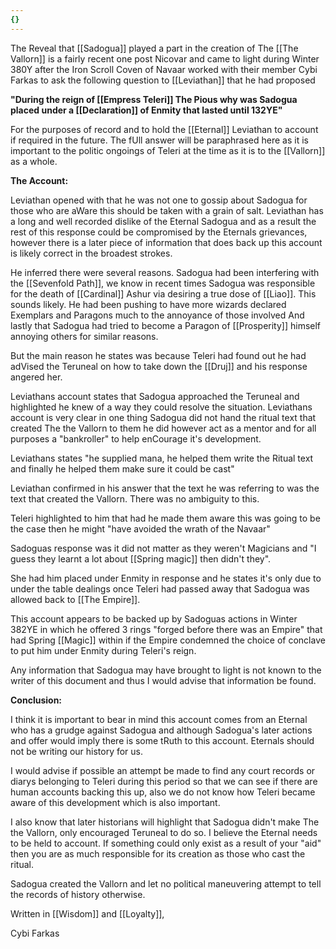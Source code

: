 ```yaml
---
{}
---
```


The Reveal that [[Sadogua]] played a part in the creation of The [[The Vallorn]] is a fairly recent one post Nicovar and came to light during Winter 380Y after the Iron Scroll Coven of Navaar worked with their member Cybi Farkas to ask the following question to [[Leviathan]] that he had proposed

**"During the reign of [[Empress Teleri]] The Pious why was Sadogua placed under a [[Declaration]] of Enmity that lasted until 132YE"**

For the purposes of record and to hold the [[Eternal]] Leviathan to account if required in the future. The fUll answer will be paraphrased here as it is important to the politic ongoings of Teleri at the time as it is to the [[Vallorn]] as a whole.

**The Account:**

Leviathan opened with that he was not one to gossip about Sadogua for those who are aWare this should be taken with a grain of salt. Leviathan has a long and well recorded dislike of the Eternal Sadogua and as a result the rest of this response could be compromised by the Eternals grievances, however there is a later piece of information that does back up this account is likely correct in the broadest strokes.

He inferred there were several reasons. Sadogua had been interfering with the [[Sevenfold Path]], we know in recent times Sadogua was responsible for the death of [[Cardinal]] Ashur via desiring a true dose of [[Liao]]. This sounds likely. He had been pushing to have more wizards declared Exemplars and Paragons much to the annoyance of those involved And lastly that Sadogua had tried to become a Paragon of [[Prosperity]] himself annoying others for similar reasons.

But the main reason he states was because Teleri had found out he had adVised the Teruneal on how to take down the [[Druj]] and his response angered her.

Leviathans account states that Sadogua approached the Teruneal and highlighted he knew of a way they could resolve the situation. Leviathans account is very clear in one thing Sadogua did not hand the ritual text that created The the Vallorn to them he did however act as a mentor and for all purposes a "bankroller" to help enCourage it's development.

Leviathans states "he supplied mana, he helped them write the Ritual text and finally he helped them make sure it could be cast"

Leviathan confirmed in his answer that the text he was referring to was the text that created the Vallorn. There was no ambiguity to this.

Teleri highlighted to him that had he made them aware this was going to be the case then he might "have avoided the wrath of the Navaar"

Sadoguas response was it did not matter as they weren't Magicians and "I guess they learnt a lot about [[Spring magic]] then didn't they".

She had him placed under Enmity in response and he states it's only due to under the table dealings once Teleri had passed away that Sadogua was allowed back to [[The Empire]].

This account appears to be backed up by Sadoguas actions in Winter 382YE in which he offered 3 rings "forged before there was an Empire" that had Spring [[Magic]] within if the Empire condemned the choice of conclave to put him under Enmity during Teleri's reign.

Any information that Sadogua may have brought to light is not known to the writer of this document and thus I would advise that information be found.

**Conclusion:**

I think it is important to bear in mind this account comes from an Eternal who has a grudge against Sadogua and although Sadogua's later actions and offer would imply there is some tRuth to this account. Eternals should not be writing our history for us.

I would advise if possible an attempt be made to find any court records or diarys belonging to Teleri during this period so that we can see if there are human accounts backing this up, also we do not know how Teleri became aware of this development which is also important.

I also know that later historians will highlight that Sadogua didn't make The the Vallorn, only encouraged Teruneal to do so. I believe the Eternal needs to be held to account. If something could only exist as a result of your "aid" then you are as much responsible for its creation as those who cast the ritual.

Sadogua created the Vallorn and let no political maneuvering attempt to tell the records of history otherwise.

Written in [[Wisdom]] and [[Loyalty]],

Cybi Farkas